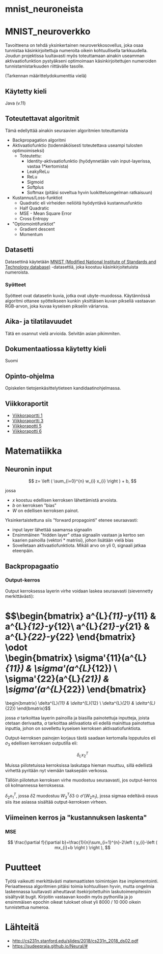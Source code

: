# mnist_neuroneista

# MNIST_neuroverkko

Tavoitteena on tehdä yksinkertainen neuroverkkosovellus, joka osaa tunnistaa käsinkirjoitettuja numeroita oikein kohtuullisella tarkkuudella. Joudun projektissa luultavasti myös toteuttamaan ainakin useamman aktivaatiofunktion pystyäkseni optimoimaan käsinkirjoitettujen numeroiden tunnistamistarkuuden riittävälle tasolle.

(Tarkennan määrittelydokumenttia vielä)

## Käytetty kieli

Java (v.11)

## Toteutettavat algoritmit

Tämä edellyttää ainakin seuraavien algoritmien toteuttamista

* Backpropagation algoritmi
* Aktivaatiofunktio (todennäköisesti toteutettava useampi tulosten optimoimiseksi)
    * Toteutettu:
        * Identity-aktivaatiofunktio (hyödynnetään vain input-layerissa, vastaa 1*kertomista)
        * LeakyReLu
        * ReLu
        * Sigmoid
        * Softplus
        * Softmax (pitäisi soveltua hyvin luokitteluongelman ratkaisuun)
* Kustannus/Loss-funktiot
    * Quadratic eli virheiden neliöitä hyödyntävä kustannusfunktio
    * Half Quadratic
    * MSE - Mean Square Error
    * Cross Entropy
* "Optiomointifunktiot"
    * Gradient descent
    * Momentum

## Datasetti

Datasettinä käytetään [MNIST (Modified National Institute of Standards and Technology database)](http://yann.lecun.com/exdb/mnist/) -datasettiä, joka koostuu käsinkirjoitetuista numeroista. 

### Syötteet

Syötteet ovat datasetin kuvia, jotka ovat ubyte-muodossa. Käytännössä algoritmi ottanee syötteikseen kunkin yksittäisen kuvan pikseliä vastaavan RGB-arvon, joka kuvaa kyseisen pikselin väriarvoa.

## Aika- ja tilatilavuudet

Tätä en osannut vielä arvioida. Selvitän asian pikimmiten.

## Dokumentaatiossa käytetty kieli

Suomi

## Opinto-ohjelma

Opiskelen tietojenkäsittelytieteen kandidaatinohjelmassa.

## Viikkoraportit

* [Viikkoraportti 1](docs/viikkoraportti1.md)
* [Viikkoraportti 3](docs/viikkoraportti3.md)
* [Viikkorapotti 5](docs/viikkoraportti5.md)
* [Viikkorapotti 6](docs/viikkoraportti6.md)

# Matematiikka

## Neuronin input

$$
z= \left ( \sum_{i=0}^{n} w_{i} x_{i} \right ) + b,
$$

jossa

* $x$ koostuu edellisen kerroksen lähettämistä arvoista.
* $b$ on kerroksen "bias"
* $W$ on edellisen kerroksen painot.

Yksinkertaistettuna siis "forward propagointi" etenee seuraavasti:

* input layer lähettää saamansa signaalin
* Ensimmäinen "hidden layer" ottaa signaalin vastaan ja kertoo sen kaarien painoilla (vektori * matriisi), johon lisätään vielä bias
* Sovelletaan aktivaatiofunktiota. Mikäli arvo on yli 0, signaali jatkaa eteenpäin.

## Backpropagaatio

### Output-kerros

Output kerroksessa layerin virhe voidaan laskea seuraavasti (sievennetty merkittävästi):

$$\begin{bmatrix}
a^{L}_{11}-y_{11} & a^{L}_{12}-y_{12}\\ 
a^{L}_{21}-y_{21} & a^{L}_{22}-y_{22}
\end{bmatrix}
\odot  
\begin{bmatrix}
\sigma'{11}(a^{L}_{11}) & \sigma'(a^{L}_{12}) \\ 
\sigma'{22}(a^{L}_{21}) & \sigma'(a^{L}_{22})
\end{bmatrix}
=
\begin{bmatrix}
\delta^{L}_{11} & \delta^{L}_{12} \\ 
\delta^{L}_{21} & \delta^{L}_{22})
\end{bmatrix}$$

jossa $\sigma$ tarkoittaa layerin painoilla ja biasilla painotettuja inputteja, joista otetaan derivaatta, $a$ tarkoittaa aktivaatiota eli edellä mainittua painotettua inputtia, johon on sovellettu kyseisen kerroksen aktivaatiofunktiota. 

Output-kerroksen painojen korjaus tästä saadaan kertomalla lopputulos eli $\sigma_{3}$ edellisen kerroksen outputilla eli:

$$\delta_{L} x^{T}_{2}$$

Muissa piilotetuissa kerroksissa laskutapa hieman muuttuu, sillä edellistä virhettä pyritään nyt viemään taaksepäin verkossa.

Tällöin piilotetun kerroksen virhe muodostuu seuraavasti, jos output-kerros oli kolmannessa kerroksessa.

$\delta_{2} x^{T}_{1}$, jossa $\delta{2}$ muodostuu $W^{T}_{3} \delta{3} \odot \sigma'(W_{2} x_{1})$, jossa sigmaa edeltävä osuus siis itse asiassa sisältää output-kerroksen virheen.



## Viimeinen kerros ja "kustannuksen laskenta"

### MSE

$$
\frac{\partial f}{\partial b}=\frac{1}{n}\sum_{i=1}^{n}-2\left ( y_{i}-\left ( mx_{i}+b \right ) \right ),
$$

# Puutteet

Työtä vaikeutti merkittävästi matemaattisten toimintojen itse implementointi. Periaatteessa algoritmien pitäisi toimia kohtuullisen hyvin, mutta ongelmia laskennassa luultavasti aiheuttavat itsekirjoitettuihin laskutoimenpiteisiin sisältyvät bugit. Kirjoitin vastaavan koodin myös pythonilla ja jo ensimmäisen epochin oikeat tulokset olivat yli 8000 / 10 000 oikein tunnistettua numeroa.

# Lähteitä

* http://cs231n.stanford.edu/slides/2018/cs231n_2018_ds02.pdf
* https://sudeepraja.github.io/Neural/#
